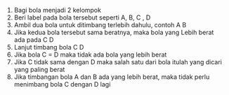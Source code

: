 1. Bagi bola menjadi 2 kelompok
2. Beri label pada bola tersebut seperti A, B, C , D
3. Ambil dua bola untuk ditimbang terlebih dahulu, contoh A B
4. Jika kedua bola tersebut sama beratnya, maka bola yang Lebih berat ada pada C D
5. Lanjut timbang bola C D
6. Jika bola C = D maka tidak ada bola yang lebih berat
7. Jika C tidak sama dengan D maka salah satu dari bola itulah yang dicari yang paling berat
8. Jika timbangan bola A dan B ada yang lebih berat, maka tidak perlu menimbang bola C dengan D lagi